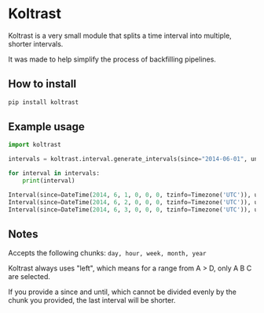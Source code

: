 # Koltrast

Koltrast is a very small module that splits a time interval into multiple, shorter intervals.

It was made to help simplify the process of backfilling pipelines.

## How to install

```sh
pip install koltrast
```

## Example usage

```python
import koltrast

intervals = koltrast.interval.generate_intervals(since="2014-06-01", until="2014-06-04", chunk="day")

for interval in intervals:
    print(interval)
```
```python
Interval(since=DateTime(2014, 6, 1, 0, 0, 0, tzinfo=Timezone('UTC')), until=DateTime(2014, 6, 2, 0, 0, 0, tzinfo=Timezone('UTC')))
Interval(since=DateTime(2014, 6, 2, 0, 0, 0, tzinfo=Timezone('UTC')), until=DateTime(2014, 6, 3, 0, 0, 0, tzinfo=Timezone('UTC')))
Interval(since=DateTime(2014, 6, 3, 0, 0, 0, tzinfo=Timezone('UTC')), until=DateTime(2014, 6, 4, 0, 0, 0, tzinfo=Timezone('UTC')))
```

## Notes

Accepts the following chunks: `day, hour, week, month, year`

Koltrast always uses "left", which means for a range from A > D, only A B C are selected.

If you provide a since and until, which cannot be divided evenly by the chunk you provided, the last interval will be shorter.
